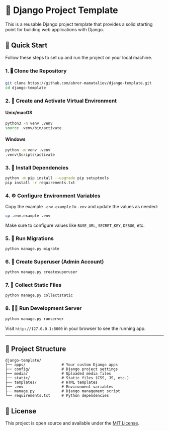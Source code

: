 ﻿# 🐍 Django Project Template

This is a reusable Django project template that provides a solid starting point for building web applications with Django.

## 🚀 Quick Start

Follow these steps to set up and run the project on your local machine.

### 1. 🖁️ Clone the Repository

```bash
git clone https://github.com/abror-mamataliev/django-template.git
cd django-template
```

### 2. 🧪 Create and Activate Virtual Environment

#### Unix/macOS

```bash
python3 -m venv .venv
source .venv/bin/activate
```

#### Windows

```bash
python -m venv .venv
.venv\Scripts\activate
```

### 3. 📆 Install Dependencies

```bash
python -m pip install --upgrade pip setuptools
pip install -r requirements.txt
```

### 4. ⚙️ Configure Environment Variables

Copy the example `.env.example` to `.env` and update the values as needed:

```bash
cp .env.example .env
```

Make sure to configure values like `BASE_URL`, `SECRET_KEY`, `DEBUG`, etc.

### 5. 💠 Run Migrations

```bash
python manage.py migrate
```

### 6. 👤 Create Superuser (Admin Account)

```bash
python manage.py createsuperuser
```

### 7. 📂 Collect Static Files

```bash
python manage.py collectstatic
```

### 8. 🚴‍♀️ Run Development Server

```bash
python manage.py runserver
```

Visit `http://127.0.0.1:8000` in your browser to see the running app.

---

## 📁 Project Structure

```
django-template/
├── apps/                # Your custom Django apps
├── config/              # Django project settings
├── media/               # Uploaded media files
├── static/              # Static files (CSS, JS, etc.)
├── templates/           # HTML templates
├── .env                 # Environment variables
├── manage.py            # Django management script
└── requirements.txt     # Python dependencies
```

## 📝 License

This project is open source and available under the [MIT License](LICENSE).
